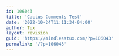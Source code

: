 ```yaml
---
id: 106043
title: 'Cactus Comments Test'
date: '2022-10-24T11:11:34-04:00'
author: Tux
layout: revision
guid: 'https://mindlesstux.com/?p=106043'
permalink: '/?p=106043'
---
```


<script src="https://latest.cactus.chat/cactus.js" type="text/javascript"></script><link href="https://latest.cactus.chat/style.css" rel="stylesheet" type="text/css"></link>

<div id="comment-section"></div><script>
initComments({
  node: document.getElementById("comment-section"),
  defaultHomeserverUrl: "https://matrix.cactus.chat:8448",
  serverName: "cactus.chat",
  siteName: "mindlesstux.com",
  commentSectionId: "comment-section"
})
</script>